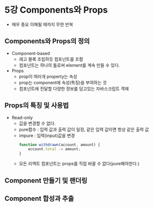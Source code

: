 # 5강 Components와 Props
- 매우 중요 이해될 때까지 무한 반복

## Components와 Props의 정의
- Component-based
  - 레고 블록 조립하듯 컴포넌트를 조합
  - 컴포넌트는 하나의 틀로써 element를 계속 만들 수 있다.
- Props
  - prop이 여러개 property는 속성
  - prop는 component에 속성(특징)을 부여하는 것
  - 컴포넌트에 전달할 다양한 정보를 담고있는 자바스크립트 객체


## Props의 특징 및 사용법
- Read-only
  - 값을 변경할 수 없다.
  - pure함수 : 입력 값과 출력 값이 일정, 같은 입력 값이면 항상 같은 출력 값
  - impure : 입력(input)값을 변경
    ```javascript
    function withdrawn(account, amount) {
        account.total -= amount;
    }
    ```
  - 모든 리액트 컴포넌트는 props를 직접 바꿀 수 없다(pure해야한다.)


## Component 만들기 및 랜더링



## Component 합성과 추출

